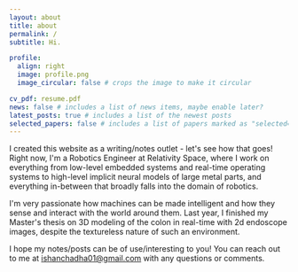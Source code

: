 ```yaml
---
layout: about
title: about
permalink: /
subtitle: Hi.

profile:
  align: right
  image: profile.png
  image_circular: false # crops the image to make it circular

cv_pdf: resume.pdf
news: false # includes a list of news items, maybe enable later?
latest_posts: true # includes a list of the newest posts
selected_papers: false # includes a list of papers marked as "selected={true}"
---
```


I created this website as a writing/notes outlet - let's see how that goes! Right now, I'm a Robotics Engineer at Relativity Space, where I work on everything from low-level embedded systems and real-time operating systems to high-level implicit neural models of large metal parts, and everything in-between that broadly falls into the domain of robotics. 

I'm very passionate how machines can be made intelligent and how they sense and interact with the world around them. Last year, I finished my Master's thesis on 3D modeling of the colon in real-time with 2d endoscope images, despite the textureless nature of such an environment.

I hope my notes/posts can be of use/interesting to you! You can reach out to me at ishanchadha01@gmail.com with any questions or comments.
